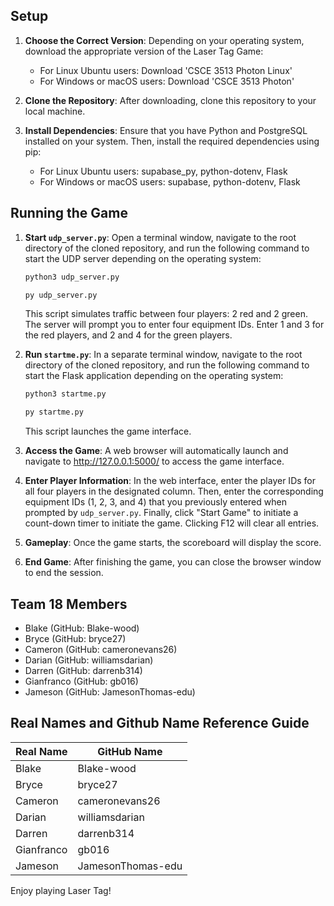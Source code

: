 ## Setup

1. **Choose the Correct Version**: Depending on your operating system, download the appropriate version of the Laser Tag Game: 
   - For Linux Ubuntu users: Download 'CSCE 3513 Photon Linux'
   - For Windows or macOS users: Download 'CSCE 3513 Photon'

2. **Clone the Repository**: After downloading, clone this repository to your local machine.

3. **Install Dependencies**: Ensure that you have Python and PostgreSQL installed on your system. Then, install the required dependencies using pip:
   - For Linux Ubuntu users: supabase_py, python-dotenv, Flask
   - For Windows or macOS users: supabase, python-dotenv, Flask

## Running the Game

1. **Start `udp_server.py`**: Open a terminal window, navigate to the root directory of the cloned repository, and run the following command to start the UDP server depending on the operating system:
    ```bash
    python3 udp_server.py
    ```
    ```bash
    py udp_server.py
    ```
   This script simulates traffic between four players: 2 red and 2 green. The server will prompt you to enter four equipment IDs. Enter 1 and 3 for the red players, and 2 and 4 for the green players.

2. **Run `startme.py`**: In a separate terminal window, navigate to the root directory of the cloned repository, and run the following command to start the Flask application depending on the operating system:
    ```bash
    python3 startme.py
    ```
    ```bash
    py startme.py
    ```
   This script launches the game interface.

3. **Access the Game**: A web browser will automatically launch and navigate to http://127.0.0.1:5000/ to access the game interface.

4. **Enter Player Information**: In the web interface, enter the player IDs for all four players in the designated column. Then, enter the corresponding equipment IDs (1, 2, 3, and 4) that you previously entered when prompted by `udp_server.py`. Finally, click "Start Game" to initiate a count-down timer to initiate the game. Clicking F12 will clear all entries.

5. **Gameplay**: Once the game starts, the scoreboard will display the score.

6. **End Game**: After finishing the game, you can close the browser window to end the session.

## Team 18 Members
- Blake (GitHub: Blake-wood)
- Bryce (GitHub: bryce27)
- Cameron (GitHub: cameronevans26)
- Darian (GitHub: williamsdarian)
- Darren (GitHub: darrenb314)
- Gianfranco (GitHub: gb016)
- Jameson (GitHub: JamesonThomas-edu)

## Real Names and Github Name Reference Guide
| Real Name | GitHub Name        |
| --------- | ------------------ |
| Blake     | Blake-wood         |
| Bryce     | bryce27            |
| Cameron   | cameronevans26     |
| Darian    | williamsdarian     |
| Darren    | darrenb314         |
| Gianfranco| gb016              |
| Jameson   | JamesonThomas-edu  |

Enjoy playing Laser Tag!
